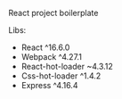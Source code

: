 
React project boilerplate

Libs: 
  - React ^16.6.0
  - Webpack ^4.27.1
  - React-hot-loader ~4.3.12
  - Css-hot-loader ^1.4.2
  - Express ^4.16.4
  
